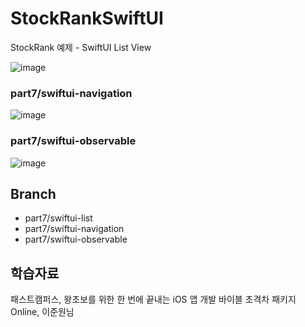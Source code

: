 # StockRankSwiftUI
StockRank 예제 - SwiftUI List View

![image](https://user-images.githubusercontent.com/89061309/206858501-8f5315a9-6e35-4c1a-969e-94ec98fe691d.png)

### part7/swiftui-navigation
![image](https://user-images.githubusercontent.com/89061309/206895053-9fee9010-8c96-499c-954f-74e10f0fa367.png)

### part7/swiftui-observable
![image](https://user-images.githubusercontent.com/89061309/206900030-07872145-0a94-44bc-8328-2a43023e54e6.png)




## Branch
* part7/swiftui-list
* part7/swiftui-navigation
* part7/swiftui-observable


## 학습자료
패스트캠퍼스, 왕초보를 위한 한 번에 끝내는 iOS 앱 개발 바이블 초격차 패키지 Online, 이준원님
